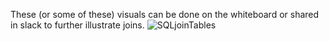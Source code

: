 These (or some of these) visuals can be done on the whiteboard or shared in slack to further illustrate joins.
![SQLjoinTables](https://git.generalassemb.ly/storage/user/3667/files/2e7541b2-449f-11e7-8bbc-dbd8f1e5d89f)
